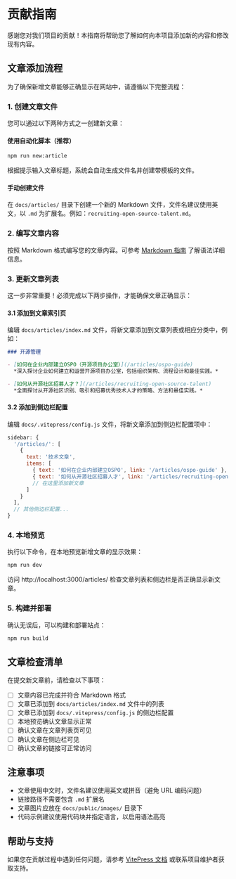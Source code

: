# 贡献指南

感谢您对我们项目的贡献！本指南将帮助您了解如何向本项目添加新的内容和修改现有内容。

## 文章添加流程

为了确保新增文章能够正确显示在网站中，请遵循以下完整流程：

### 1. 创建文章文件

您可以通过以下两种方式之一创建新文章：

#### 使用自动化脚本（推荐）

```bash
npm run new:article
```

根据提示输入文章标题，系统会自动生成文件名并创建带模板的文件。

#### 手动创建文件

在 `docs/articles/` 目录下创建一个新的 Markdown 文件，文件名建议使用英文，以 `.md` 为扩展名。例如：`recruiting-open-source-talent.md`。

### 2. 编写文章内容

按照 Markdown 格式编写您的文章内容。可参考 [Markdown 指南](/guides/markdown-guide) 了解语法详细信息。

### 3. 更新文章列表

这一步非常重要！必须完成以下两步操作，才能确保文章正确显示：

#### 3.1 添加到文章索引页

编辑 `docs/articles/index.md` 文件，将新文章添加到文章列表或相应分类中，例如：

```markdown
### 开源管理

- [如何在企业内部建立OSPO（开源项目办公室）](/articles/ospo-guide)  
  *深入探讨企业如何建立和运营开源项目办公室，包括组织架构、流程设计和最佳实践。*

- [如何从开源社区招募人才？](/articles/recruiting-open-source-talent)  
  *全面探讨从开源社区识别、吸引和招募优秀技术人才的策略、方法和最佳实践。*
```

#### 3.2 添加到侧边栏配置

编辑 `docs/.vitepress/config.js` 文件，将新文章添加到侧边栏配置项中：

```javascript
sidebar: {
  '/articles/': [
    {
      text: '技术文章',
      items: [
        { text: '如何在企业内部建立OSPO', link: '/articles/ospo-guide' },
        { text: '如何从开源社区招募人才', link: '/articles/recruiting-open-source-talent' }
        // 在这里添加新文章
      ]
    }
  ],
  // 其他侧边栏配置...
}
```

### 4. 本地预览

执行以下命令，在本地预览新增文章的显示效果：

```bash
npm run dev
```

访问 http://localhost:3000/articles/ 检查文章列表和侧边栏是否正确显示新文章。

### 5. 构建并部署

确认无误后，可以构建和部署站点：

```bash
npm run build
```

## 文章检查清单

在提交新文章前，请检查以下事项：

- [ ] 文章内容已完成并符合 Markdown 格式
- [ ] 文章已添加到 `docs/articles/index.md` 文件中的列表
- [ ] 文章已添加到 `docs/.vitepress/config.js` 的侧边栏配置
- [ ] 本地预览确认文章显示正常
- [ ] 确认文章在文章列表页可见
- [ ] 确认文章在侧边栏可见
- [ ] 确认文章的链接可正常访问

## 注意事项

- 文章使用中文时，文件名建议使用英文或拼音（避免 URL 编码问题）
- 链接路径不需要包含 `.md` 扩展名
- 文章图片应放在 `docs/public/images/` 目录下
- 代码示例建议使用代码块并指定语言，以启用语法高亮

## 帮助与支持

如果您在贡献过程中遇到任何问题，请参考 [VitePress 文档](https://vitepress.dev/) 或联系项目维护者获取支持。